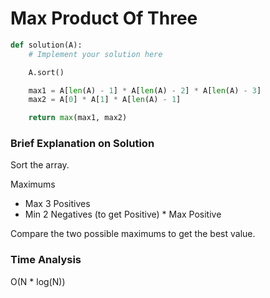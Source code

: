 # Max Product Of Three
```python
def solution(A):
    # Implement your solution here

    A.sort()

    max1 = A[len(A) - 1] * A[len(A) - 2] * A[len(A) - 3]
    max2 = A[0] * A[1] * A[len(A) - 1]

    return max(max1, max2)
```
### Brief Explanation on Solution
Sort the array. 

Maximums
- Max 3 Positives 
- Min 2 Negatives (to get Positive) * Max Positive 

Compare the two possible maximums to get the best value. 

### Time Analysis
O(N * log(N))

